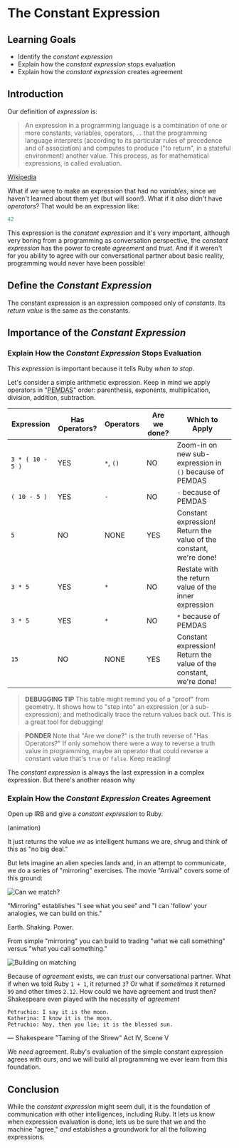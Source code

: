 # The Constant Expression

## Learning Goals

* Identify the _constant expression_
* Explain how the _constant expression_ stops evaluation
* Explain how the _constant expression_ creates agreement

## Introduction

Our definition of _expression_ is:

> An expression in a programming language is a combination of one or more
> constants, variables, operators, ... that the programming language
> interprets (according to its particular rules of precedence and of association)
> and computes to produce ("to return", in a stateful environment) another value.
> This process, as for mathematical expressions, is called evaluation.

[Wikipedia][def]

What if we were to make an expression that had no _variables_, since we haven't
learned about them yet (but will soon!). What if it _also_ didn't have
_operators_? That would be an expression like:

```ruby
42
```

This expression is the _constant expression_ and it's very important, although
very boring from a programming as conversation perspective, the _constant
expression_ has the power to create _agreement_ and _trust_. And if it weren't
for you ability to agree with our conversational partner about basic reality,
programming would never have been possible!

## Define the _Constant Expression_

The constant expression is an expression composed only of _constants_. Its
_return value_ is the same as the constants.

## Importance of the _Constant Expression_

### Explain How the _Constant Expression_ Stops Evaluation

This _expression_ is important because it tells Ruby _when to stop_.

Let's consider a simple arithmetic expression. Keep in mind we apply operators
in "[PEMDAS][]" order: parenthesis, exponents, multiplication, division,
addition, subtraction.

| Expression       | Has Operators? | Operators | Are we done? | Which to Apply |
| ---------------- | -------------- | --------- | ------------ | -------------- |
| `3 * ( 10 - 5 )` | YES            | `*`, `()` | NO           | Zoom-in on new sub-expression in `()` because of PEMDAS|
| `( 10 - 5 )`     | YES            | `-`       | NO           | `-` because of PEMDAS|
| `5`              | NO             | NONE      | YES          | Constant expression! Return the value of the constant, we're done!|
| `3 * 5`          | YES            | `*`       | NO           | Restate with the return value of the inner expression|
| `3 * 5`          | YES            | `*`       | NO           | `*` because of PEMDAS|
| `15`             | NO             | NONE      | YES          | Constant expression! Return the value of the constant, we're done!|

> **DEBUGGING TIP** This table might remind you of a "proof" from geometry. It
> shows how to "step into" an expression (or a sub-expression); and
> methodically trace the return values back out. This is a great tool for
> debugging!

> **PONDER** Note that "Are we done?" is the truth reverse of "Has Operators?"
> If only somehow there were a way to reverse a truth value in programming,
> maybe an operator that could reverse a constant value that's `true` or
> `false`. Keep reading!

The _constant expression_ is always the last expression in a complex
expression. But there's another reason why

### Explain How the _Constant Expression_ Creates Agreement

Open up IRB and give a _constant expression_ to Ruby.

(animation)

It just returns the value _we_ as intelligent humans we are, shrug and think of
this as "no big deal."

But lets imagine an alien species lands and, in an attempt to communicate, we
do a series of "mirroring" exercises. The movie "Arrival" covers some of this
ground:

![Can we match?](https://media.giphy.com/media/3o7TKuQo5VpLLVz6W4/giphy.gif)

"Mirroring" establishes "I see what you see" and "I can 'follow' your
analogies, we can build on this."

Earth. Shaking. Power.

From simple "mirroring" you can build to trading "what we call something"
versus "what you call something."

![Building on matching](https://media.giphy.com/media/3oriOeYGl5MKFtb2FO/giphy.gif)

Because of _agreement_ exists, we can _trust_ our conversational partner.  What
if when we told Ruby `1 + 1`, it returned `3`? Or what if _sometimes_ it
returned `99` and other times `2.12`. How could we have agreement and trust
then? Shakespeare even played with the necessity of _agreement_

    Petruchio: I say it is the moon.
    Katherina: I know it is the moon.
    Petruchio: Nay, then you lie; it is the blessed sun.

&mdash; Shakespeare "Taming of the Shrew" Act IV, Scene V

We _need_ agreement. Ruby's evaluation of the simple constant expression agrees
with ours, and we will build all programming we ever learn from this
foundation.

## Conclusion

While the _constant expression_ might seem dull, it is the foundation of
communication with other intelligences, including Ruby. It lets us know when
expression evaluation is done, lets us be sure that we and the machine "agree,"
_and_ establishes a groundwork for all the following expressions.

[def]: https://en.wikipedia.org/wiki/Expression_(computer_science)
[PEMDAS]: https://en.wikipedia.org/wiki/Order_of_operations


